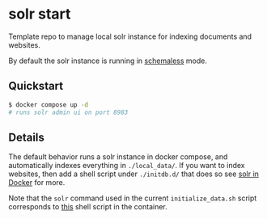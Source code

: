 # solr start

Template repo to manage local solr instance for indexing documents and websites.

By default the solr instance is running in [schemaless](https://solr.apache.org/guide/solr/latest/indexing-guide/schemaless-mode.html) mode.

## Quickstart

```bash
$ docker compose up -d
# runs solr admin ui on port 8983
```

## Details

The default behavior runs a solr instance in docker compose, and automatically indexes everything
in `./local_data/`. If you want to index websites, then add a shell script under `./initdb.d/` that
does so see [solr in Docker](https://solr.apache.org/guide/solr/latest/deployment-guide/solr-in-docker.html#loading-your-own-data) for more.

Note that the `solr` command used in the current `initialize_data.sh` script corresponds to
[this](https://github.com/apache/solr/blob/main/solr/bin/solr) shell script in the container.
